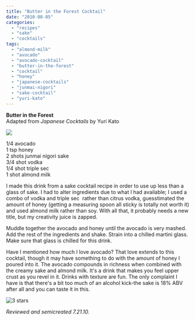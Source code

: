 ```yaml
---
title: "Butter in the Forest Cocktail"
date: "2010-08-05"
categories:
  - "recipes"
  - "sake"
  - "cocktails"
tags:
  - "almond-milk"
  - "avocado"
  - "avocado-cocktail"
  - "butter-in-the-forest"
  - "cocktail"
  - "honey"
  - "japanese-cocktails"
  - "junmai-nigori"
  - "sake-cocktail"
  - "yuri-kato"
---
```


**Butter in the Forest**\
Adapted from _Japanese Cocktails_ by Yuri Kato

![](https://thegourmez-wpmedia.s3.amazonaws.com/2024/07/butterforest.jpg)

1/4 avocado\
1 tsp honey\
2 shots junmai nigori sake\
3/4 shot vodka\
1/4 shot triple sec\
1 shot almond milk

I made this drink from a sake cocktail recipe in order to use up less than a glass of sake. I had to alter ingredients due to what I had available; I used a combo of vodka and triple sec  rather than citrus vodka, guesstimated the amount of honey (getting a measuring spoon all sticky is totally not worth it) and used almond milk rather than soy. With all that, it probably needs a new title, but my creativity juice is zapped.

Muddle together the avocado and honey until the avocado is very mashed. Add the rest of the ingredients and shake. Strain into a chilled martini glass. Make sure that glass is chilled for this drink.

Have I mentioned how much I love avocado? That love extends to this cocktail, though it may have something to do with the amount of honey I poured into it. The avocado compounds in richness when combined with the creamy sake and almond milk. It's a drink that makes you feel upper crust as you revel in it. Drinks with texture are fun. The only complaint I have is that there's a bit too much of an alcohol kick-the sake is 18% ABV after all and you can taste it in this.




<div class="caption">

![3 stars](http://s3.amazonaws.com/thegourmez-wpmedia/2009/02/rating_avocado1.gif "rating_avocado1")</div>


_Reviewed and semicreated 7.21.10._
